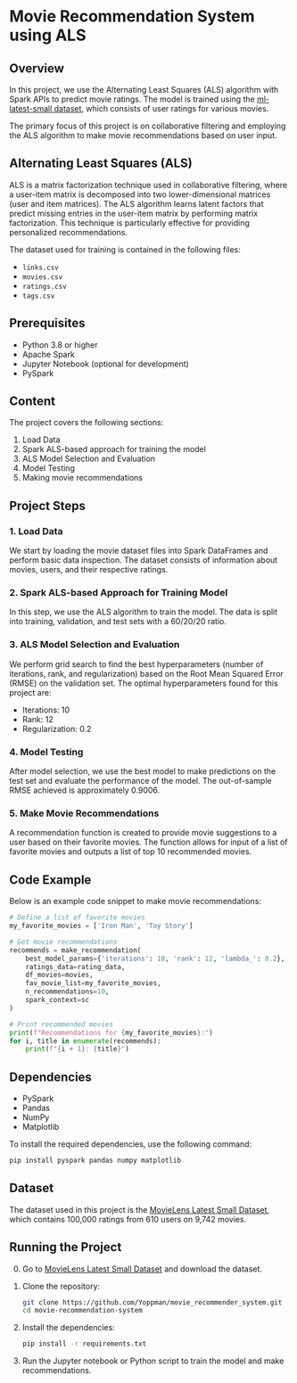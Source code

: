 
# Movie Recommendation System using ALS

## Overview

In this project, we use the Alternating Least Squares (ALS) algorithm with Spark APIs to predict movie ratings. The model is trained using the [ml-latest-small dataset](https://grouplens.org/datasets/movielens/latest/), which consists of user ratings for various movies.

The primary focus of this project is on collaborative filtering and employing the ALS algorithm to make movie recommendations based on user input.

## Alternating Least Squares (ALS)

ALS is a matrix factorization technique used in collaborative filtering, where a user-item matrix is decomposed into two lower-dimensional matrices (user and item matrices). The ALS algorithm learns latent factors that predict missing entries in the user-item matrix by performing matrix factorization. This technique is particularly effective for providing personalized recommendations.

The dataset used for training is contained in the following files:

- `links.csv`
- `movies.csv`
- `ratings.csv`
- `tags.csv`

## Prerequisites

- Python 3.8 or higher
- Apache Spark
- Jupyter Notebook (optional for development)
- PySpark

## Content

The project covers the following sections:
1. Load Data
2. Spark ALS-based approach for training the model
3. ALS Model Selection and Evaluation
4. Model Testing
5. Making movie recommendations

## Project Steps

### 1. Load Data

We start by loading the movie dataset files into Spark DataFrames and perform basic data inspection. The dataset consists of information about movies, users, and their respective ratings.

### 2. Spark ALS-based Approach for Training Model

In this step, we use the ALS algorithm to train the model. The data is split into training, validation, and test sets with a 60/20/20 ratio.

### 3. ALS Model Selection and Evaluation

We perform grid search to find the best hyperparameters (number of iterations, rank, and regularization) based on the Root Mean Squared Error (RMSE) on the validation set. The optimal hyperparameters found for this project are:
- Iterations: 10
- Rank: 12
- Regularization: 0.2

### 4. Model Testing

After model selection, we use the best model to make predictions on the test set and evaluate the performance of the model. The out-of-sample RMSE achieved is approximately 0.9006.

### 5. Make Movie Recommendations

A recommendation function is created to provide movie suggestions to a user based on their favorite movies. The function allows for input of a list of favorite movies and outputs a list of top 10 recommended movies.

## Code Example

Below is an example code snippet to make movie recommendations:

```python
# Define a list of favorite movies
my_favorite_movies = ['Iron Man', 'Toy Story']

# Get movie recommendations
recommends = make_recommendation(
    best_model_params={'iterations': 10, 'rank': 12, 'lambda_': 0.2}, 
    ratings_data=rating_data, 
    df_movies=movies, 
    fav_movie_list=my_favorite_movies, 
    n_recommendations=10, 
    spark_context=sc
)

# Print recommended movies
print(f"Recommendations for {my_favorite_movies}:")
for i, title in enumerate(recommends):
    print(f"{i + 1}: {title}")
```

## Dependencies

- PySpark
- Pandas
- NumPy
- Matplotlib

To install the required dependencies, use the following command:

```bash
pip install pyspark pandas numpy matplotlib
```

## Dataset

The dataset used in this project is the [MovieLens Latest Small Dataset](https://grouplens.org/datasets/movielens/latest/), which contains 100,000 ratings from 610 users on 9,742 movies.

## Running the Project

0. Go to [MovieLens Latest Small Dataset](https://grouplens.org/datasets/movielens/latest/) and download the dataset.
1. Clone the repository:
   ```bash
   git clone https://github.com/Yoppman/movie_recommender_system.git
   cd movie-recommendation-system
   ```

2. Install the dependencies:
   ```bash
   pip install -r requirements.txt
   ```

3. Run the Jupyter notebook or Python script to train the model and make recommendations.
